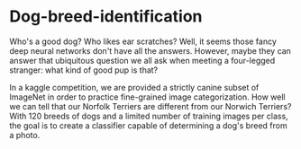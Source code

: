 # Dog-breed-identification

Who's a good dog? Who likes ear scratches? Well, it seems those fancy deep neural networks don't have all the answers. However, maybe they can answer that ubiquitous question we all ask when meeting a four-legged stranger: what kind of good pup is that?

In a kaggle competition, we are provided a strictly canine subset of ImageNet in order to practice fine-grained image categorization. How well we can tell that our Norfolk Terriers are different from our Norwich Terriers? With 120 breeds of dogs and a limited number of training images per class, the goal is to create a classifier capable of determining a dog's breed from a photo.
